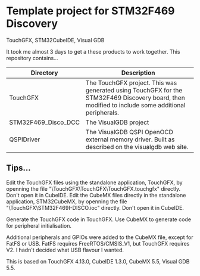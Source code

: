 # Template project for STM32F469 Discovery
TouchGFX, STM32CubeIDE, Visual GDB

It took me almost 3 days to get a these products to work together.  This repository contains...

| Directory | Description |
| ------ | ----- |
|TouchGFX|The TouchGFX project.  This was generated using TouchGFX for the STM32F469 Discovery board, then modified to include some additional peripherals.|
|STM32F469_Disco_DCC|The VisualGDB project|
|QSPIDriver|The VisualGDB QSPI OpenOCD external memory driver.  Built as described on the visualgdb web site.|

## Tips...

Edit the TouchGFX files using the standalone application, TouchGFX, by openning the file "\TouchGFX\TouchGFX\TouchGFX.touchgfx" directly.  Don't open it in CubeIDE.
Edit the CubeMX files directly in the standalone application, STM32CubeMX, by openning the file "\TouchGFX\STM32F469I-DISCO.ioc" directly.  Don't open it in CubeIDE.

Generate the TouchGFX code in TouchGFX.  Use CubeMX to generate code for peripheral initialisation.

Additional peripherals and GPIOs were added to the CubeMX file, except for FatFS or USB.  FatFS requires FreeRTOS/CMSIS_V1, but TouchGFX requires V2.  I hadn't decided what USB flavour I wanted.

This is based on TouchGFX 4.13.0, CubeIDE 1.3.0, CubeMX 5.5, Visual GDB 5.5.


